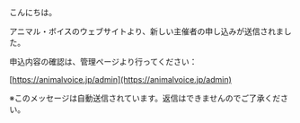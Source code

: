 こんにちは。

アニマル・ボイスのウェブサイトより、新しい主催者の申し込みが送信されました。

申込内容の確認は、管理ページより行ってください：

[https://animalvoice.jp/admin](https://animalvoice.jp/admin)

※このメッセージは自動送信されています。返信はできませんのでご了承ください。